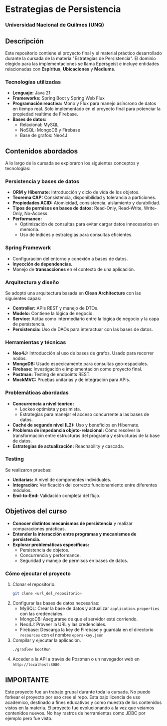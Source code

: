 # Estrategias de Persistencia

### Universidad Nacional de Quilmes (UNQ)

## Descripción
Este repositorio contiene el proyecto final y el material práctico desarrollado durante la cursada de la materia "Estrategias de Persistencia". El dominio elegido para las implementaciones se llama Epersgeist e incluye entidades relacionadas con **Espíritus**, **Ubicaciones** y **Mediums**.

### Tecnologías utilizadas
- **Lenguaje:** Java 21
- **Frameworks:** Spring Boot y Spring Web Flux
- **Programación reactiva:** Mono y Flux para manejo asíncrono de datos en tiempo real.
 Solo implementado en el proyecto final para potenciar la propiedad realtime de Firebase.
- **Bases de datos:**
  - Relacional: MySQL
  - NoSQL: MongoDB y Firebase
  - Base de grafos: Neo4J

## Contenidos abordados
A lo largo de la cursada se exploraron los siguientes conceptos y tecnologías:

### Persistencia y bases de datos
- **ORM y Hibernate:** Introducción y ciclo de vida de los objetos.
- **Teorema CAP:** Consistencia, disponibilidad y tolerancia a particiones.
- **Propiedades ACID:** Atomicidad, consistencia, aislamiento y durabilidad.
- **Tipos de permisos en bases de datos:** Read-Only, Read-Write, Write-Only, No-Access
- **Performance:**
  - Optimización de consultas para evitar cargar datos innecesarios en memoria.
  - Uso de índices y estrategias para consultas eficientes.
  

### Spring Framework
- Configuración del entorno y conexión a bases de datos.
- **Inyección de dependencias.**
- Manejo de **transacciones** en el contexto de una aplicación.

### Arquitectura y diseño
Se adoptó una arquitectura basada en **Clean Architecture** con las siguientes capas:
- **Controller:** APIs REST y manejo de DTOs.
- **Modelo:** Contiene la lógica de negocio.
- **Service:** Actúa como intermediario entre la lógica de negocio y la capa de persistencia.
- **Persistencia:**  Uso de DAOs para interactuar con las bases de datos.

### Herramientas y técnicas
- **Neo4J:** Introducción al uso de bases de grafos. Usado para recorrer nodos.
- **MongoDB:** Usado especicamente para consultas geo-espaciales.
- **Firebase:** Investigación e implementación como proyecto final.
- **Postman:** Testing de endpoints REST.
- **MockMVC:** Pruebas unitarias y de integración para APIs.

### Problemáticas abordadas
- **Concurrencia a nivel teorico:**
  - Lockeo optimista y pesimista.
  - Estrategias para manejar el acceso concurrente a las bases de datos.
- **Caché de segundo nivel (L2):** Uso y beneficios en Hibernate.
- **Problema de impedancia objeto-relacional:** Cómo resolver la transformación entre estructuras del programa y estructuras de la base de datos.
- **Estrategias de actualización:** Reachability y cascada.

### Testing
Se realizaron pruebas:
- **Unitarias:** A nivel de componentes individuales.
- **Integración:** Verificación del correcto funcionamiento entre diferentes módulos.
- **End-to-End:** Validación completa del flujo.

## Objetivos del curso
- **Conocer distintos mecanismos de persistencia** y realizar comparaciones prácticas.
- **Entender la interacción entre programas y mecanismos de persistencia.**
- **Explorar problemáticas específicas:**
  - Persistencia de objetos.
  - Concurrencia y performance.
  - Seguridad y manejo de permisos en bases de datos.

### Cómo ejecutar el proyecto
1. Clonar el repositorio.
   ```bash
   git clone <url_del_repositorio>
   ```
2. Configurar las bases de datos necesarias:
   - MySQL: Crear la base de datos y actualizar `application.properties` con las credenciales.
   - MongoDB: Asegurarse de que el servidor esté corriendo.
   - Neo4J: Proveer la URL y las credenciales.
   - Firebase: Descarga la key de Firebase y guardala en el directorio `resources` con el nombre `epers-key.json` 
3. Compilar y ejecutar la aplicación.
   ```bash
   ./gradlew bootRun
   ```
4. Acceder a la API a través de Postman o un navegador web en `http://localhost:8080`.

## IMPORTANTE
Este proyecto fue un trabajo grupal durante toda la cursada. No puedo forkear el proyecto por eso cree el repo. 
Esta bajo licencia de uso academico, destinado a fines educativos y como muestra de los contenidos vistos en la materia. 
El proyecto fue evolucionando a la vez que veiamos contenidos nuevos. No hay rastros de herramientas como JDBC por ejemplo pero fue visto. 

